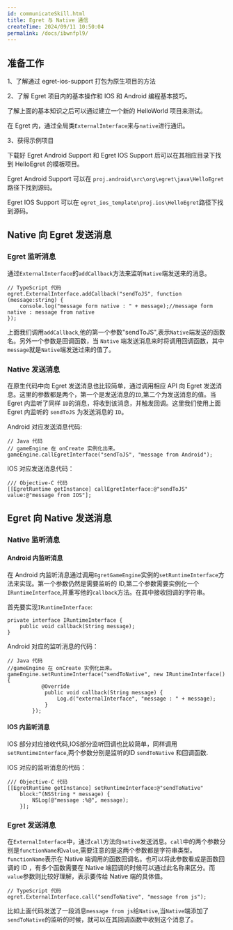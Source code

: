 ```yaml
---
id: communicateSkill.html
title: Egret 与 Native 通信
createTime: 2024/09/11 10:50:04
permalink: /docs/ibwnfpl9/
---
```


## 准备工作

1、了解通过 egret-ios-support 打包为原生项目的方法

2、了解 Egret 项目内的基本操作和 IOS 和 Android 编程基本技巧。

了解上面的基本知识之后可以通过建立一个新的 HelloWorld 项目来测试。

在 Egret 内，通过全局类`ExternalInterface`来与`native`进行通讯。

3、获得示例项目

下载好 Egret Android Support 和 Egret IOS Support 后可以在其相应目录下找到 HelloEgret 的模板项目。

Egret Android Support 可以在 `proj.android\src\org\egret\java\HelloEgret`路径下找到源码。

Egret IOS Support 可以在 `egret_ios_template\proj.ios\HelloEgret`路径下找到源码。

## Native 向 Egret 发送消息

### Egret 监听消息

通过`ExternalInterface`的`addCallback`方法来监听`Native`端发送来的消息。

```
// TypeScript 代码
egret.ExternalInterface.addCallback("sendToJS", function (message:string) {
    console.log("message form native : " + message);//message form native : message from native
});
```

上面我们调用`addCallback`,他的第一个参数"sendToJS",表示`Native`端发送的函数名。另外一个参数是回调函数，当 `Native` 端发送消息来时将调用回调函数，其中`message`就是`Native`端发送过来的值了。

### Native 发送消息

在原生代码中向 Egret 发送消息也比较简单，通过调用相应 API 向 Egret 发送消息。这里的参数都是两个，第一个是发送消息的`ID`,第二个为发送消息的值。当 Egret 内监听了同样 `ID`的消息，将收到该消息，并触发回调。这里我们使用上面 Egret 内监听的 `sendToJS` 为发送消息的 `ID`。

Android 对应发送消息代码:
```
// Java 代码
// gameEngine 在 onCreate 实例化出来。
gameEngine.callEgretInterface("sendToJS", "message from Android");
```

IOS 对应发送消息代码：

```
/// Objective-C 代码
[[EgretRuntime getInstance] callEgretInterface:@"sendToJS" value:@"message from IOS"];
```

## Egret 向 Native 发送消息

### Native 监听消息

#### Android 内监听消息

在 Android 内监听消息通过调用`EgretGameEngine`实例的`setRuntimeInterface`方法来实现。第一个参数仍然是需要监听的 ID,第二个参数需要实例化一个`IRuntimeInterface`,并重写他的`callback`方法。在其中接收回调的字符串。

首先要实现`IRuntimeInterface`:

```
private interface IRuntimeInterface {
    public void callback(String message);
}
```

Android 对应的监听消息的代码：
```
// Java 代码
//gameEngine 在 onCreate 实例化出来。
gameEngine.setRuntimeInterface("sendToNative", new IRuntimeInterface() {
           @Override
            public void callback(String message) {
                Log.d("externalInterface", "message : " + message);
            }
        });
```

#### IOS 内监听消息

IOS 部分对应接收代码,IOS部分监听回调也比较简单，同样调用`setRuntimeInterface`,两个参数分别是监听的ID  `sendToNative` 和回调函数.

IOS 对应的监听消息的代码：
```
/// Objective-C 代码
[[EgretRuntime getInstance] setRuntimeInterface:@"sendToNative"
    block:^(NSString * message) {
        NSLog(@"message :%@", message);
    }];
```

### Egret 发送消息

在`ExternalInterface`中，通过`call`方法向`native`发送消息。`call`中的两个参数分别是`functionName`和`value`,需要注意的是这两个参数都是字符串类型。`functionName`表示在 Native 端调用的函数回调名。也可以将此参数看成是函数回调的 ID ，有多个函数需要在 Native 端回调的时候可以通过此名称来区分。而`value`参数则比较好理解，表示要传给 Native 端的具体值。

```
// TypeScript 代码
egret.ExternalInterface.call("sendToNative", "message from js");
```
比如上面代码发送了一段消息`message from js`给`Native`,当`Native`端添加了`sendToNative`的监听的时候，就可以在其回调函数中收到这个消息了。
